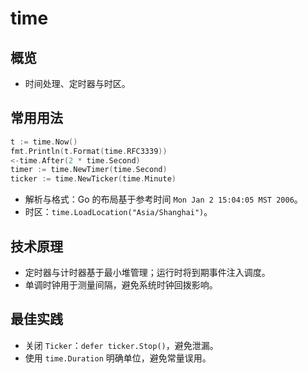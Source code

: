 # time

## 概览
- 时间处理、定时器与时区。

## 常用用法
```go
t := time.Now()
fmt.Println(t.Format(time.RFC3339))
<-time.After(2 * time.Second)
timer := time.NewTimer(time.Second)
ticker := time.NewTicker(time.Minute)
```
- 解析与格式：Go 的布局基于参考时间 `Mon Jan 2 15:04:05 MST 2006`。
- 时区：`time.LoadLocation("Asia/Shanghai")`。

## 技术原理
- 定时器与计时器基于最小堆管理；运行时将到期事件注入调度。
- 单调时钟用于测量间隔，避免系统时钟回拨影响。

## 最佳实践
- 关闭 `Ticker`：`defer ticker.Stop()`，避免泄漏。
- 使用 `time.Duration` 明确单位，避免常量误用。